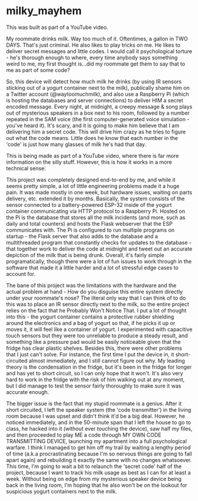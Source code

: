 # milky_mayhem
This was built as part of a YouTube video.

My roommate drinks milk. Way too much of it. Oftentimes, a gallon in TWO DAYS. That's just criminal.
He also likes to play tricks on me. He likes to deliver secret messages and little codes. I would call it psychological torture - he's thorough enough to where, every time anybody says something weird to me, my first thought is...did my roommate get them to say that to me as part of some code?

So, this device will detect how much milk he drinks (by using IR sensors sticking out of a yogurt container next to the milk), publically shame him on a Twitter account (@waytoomuchmilk), and also use a Raspberry Pi (which is hosting the databases and server connections) to deliver HIM a secret encoded message. Every night, at midnight, a creepy message & song plays out of mysterious speakers in a box next to his room, followed by a number repeated in the SAM voice (the first computer-generated voice simulation - you've heard it). It's scary, and it is going to make him believe that I am delivering him a secret code. This will drive him crazy as he tries to figure out what the code means. Little does he know that each number in the 'code' is just how many glasses of milk he's had that day. 

This is being made as part of a YouTube video, where there is far more information on the silly stuff. However, this is how it works in a more technical sense: 

This project was completely designed end-to-end by me, and while it seems pretty simple, a lot of little engineering problems made it a huge pain. It was made mostly in one week, but hardware issues, waiting on parts delivery, etc. extended it by months. 
Basically, the system consists of the sensor connected to a battery-powered ESP-32 inside of the yogurt container communicating via HTTP protocol to a Raspberry Pi. Hosted on the Pi is the database that stores all the milk incidents (and more, such as daily and total counters) and hosts the Flask webserver that the ESP communicates with.
The Pi is configured to run multiple programs on startup - the Flask server that also adds to the database and a multithreaded program that constantly checks for updates to the database - that together work to deliver the code at midnight and tweet out an accurate depiction of the milk that is being drunk. Overall, it's fairly simple programatically, though there were a lot of fun issues to work through in the software that made it a little harder and a lot of stressful edge cases to account for.

The bane of this project was the limitations with the hardware and the actual problem at hand - How do you disguise this entire system directly under your roommate's nose? The literal only way that I can think of to do this was to place an IR sensor directly next to the milk, so the entire project relies on the fact that he Probably Won't Notice That. I put a lot of thought into this - the yogurt container contains a protective rubber shielding around the electronics and a bag of yogurt so that, if he picks it up or moves it, it will feel like a container of yogurt. I experimented with capacitive touch sensors but they were too unreliable to produce a steady result, and something like a pressure pad would be easily noticeable given that the fridge has clear plastic shelves. Besides this, there were other problems that I just can't solve. For instance, the first time I put the device in, it short-circuited almost immediately, and I still cannot figure out why. My leading theory is the condensation in the fridge, but it's been in the fridge for longer and has yet to short circuit, so I can only hope that it won't. It's also very hard to work in the fridge with the risk of him walking out at any moment, but I did manage to test the sensor fairly thoroughly to make sure it was accurate enough. 

The bigger issue is the fact that my stupid roommate is a genius. After it short circuited, I left the speaker system (the 'code transmitter') in the living room because I was upset and didn't think it'd be a big deal. However, he noticed immediately, and in the 50-minute span that I left the house to go to class, he hacked into it (without ever touching the device), saw half my files, and then proceeded to play ME a code through MY OWN CODE TRANSMITTING DEVICE, launching my apartment into a full psychological warfare. I think I managed to get him off my trail by waiting a lengthy period of time (a.k.a procrastinating because I'm so nervous things are going to fall apart again) and rebuilding it exactly the same with no changes whatsoever. This time, I'm going to wait a bit to relaunch the 'secret code' half of the project, because I want to track his milk usage as best as I can for at least a week. Without being on edge from my mysterious speaker device being back in the living room, I'm hoping that he also won't be on the lookout for suspicious yogurt containers next to the milk. 
